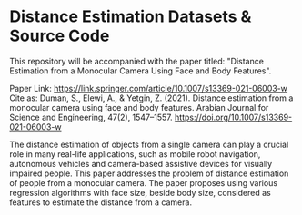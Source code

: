 # Distance Estimation Datasets & Source Code
This repository will be accompanied with the paper titled: "Distance Estimation from a Monocular Camera Using Face and Body Features".

Paper Link: https://link.springer.com/article/10.1007/s13369-021-06003-w
Cite as: Duman, S., Elewi, A., &amp; Yetgin, Z. (2021). Distance estimation from a monocular camera using face and body features. Arabian Journal for Science and Engineering, 47(2), 1547–1557. https://doi.org/10.1007/s13369-021-06003-w 

The distance estimation of objects from a single camera can play a crucial role in many real-life applications, such as mobile robot navigation, autonomous vehicles and camera-based assistive devices for visually impaired people. This paper addresses the problem of distance estimation of people from a monocular camera. The paper proposes using various regression algorithms with face size, beside body size, considered as features to estimate the distance from a camera. 
